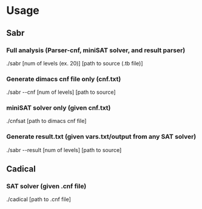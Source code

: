 # Usage

## Sabr
### Full analysis (Parser-cnf, miniSAT solver, and result parser)
./sabr [num of levels (ex. 20)] [path to source (.tb file)]

### Generate dimacs cnf file only (cnf.txt)
./sabr --cnf [num of levels] [path to source]

### miniSAT solver only (given cnf.txt)
./cnfsat [path to dimacs cnf file]

### Generate result.txt (given vars.txt/output from any SAT solver)
./sabr --result [num of levels] [path to source]

## Cadical
### SAT solver (given .cnf file)
./cadical [path to .cnf file]
